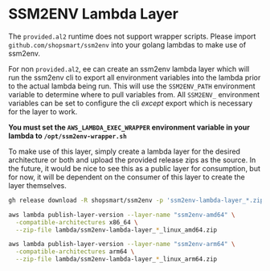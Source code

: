 # SSM2ENV Lambda Layer

The `provided.al2` runtime does not support wrapper scripts.  Please import `github.com/shopsmart/ssm2env` into your golang lambdas to make use of ssm2env.

For non `provided.al2`, ee can create an ssm2env lambda layer which will run the ssm2env cli to export all environment variables into the lambda prior to the actual lambda being run.  This will use the `SSM2ENV_PATH` environment variable to determine where to pull variables from.  All `SSM2ENV_` environment variables can be set to configure the cli *except* export which is necessary for the layer to work.

**You must set the `AWS_LAMBDA_EXEC_WRAPPER` environment variable in your lambda to `/opt/ssm2env-wrapper.sh`**

To make use of this layer, simply create a lambda layer for the desired architecture or both and upload the provided release zips as the source.  In the future, it would be nice to see this as a public layer for consumption, but for now, it will be dependent on the consumer of this layer to create the layer themselves.

```bash
gh release download -R shopsmart/ssm2env -p 'ssm2env-lambda-layer_*.zip' -D lambda

aws lambda publish-layer-version --layer-name "ssm2env-amd64" \
  -compatible-architectures x86_64 \
  --zip-file lambda/ssm2env-lambda-layer_*_linux_amd64.zip

aws lambda publish-layer-version --layer-name "ssm2env-arm64" \
  -compatible-architectures arm64 \
  --zip-file lambda/ssm2env-lambda-layer_*_linux_arm64.zip
```
